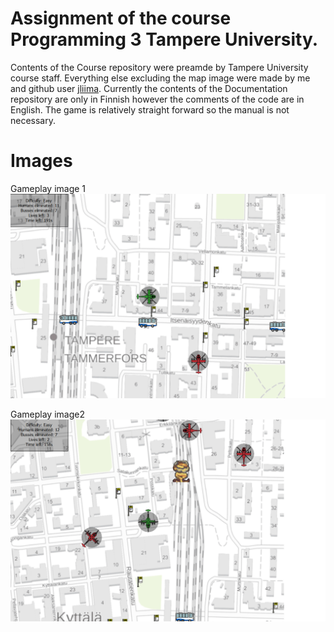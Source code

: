 # Assignment of the course Programming 3 Tampere University.
Contents of the Course repository were preamde by Tampere University course staff. Everything else excluding the map image were made by me and github user [jliima](https://github.com/jliima). Currently the contents of the Documentation repository are only in Finnish however the comments of the code are in English. The game is relatively straight forward so the manual is not necessary.

# Images

Gameplay image 1
![](ss1.png)

Gameplay image2
![](ss2.png)

